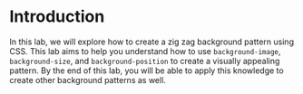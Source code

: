 # Introduction

In this lab, we will explore how to create a zig zag background pattern using CSS. This lab aims to help you understand how to use `background-image`, `background-size`, and `background-position` to create a visually appealing pattern. By the end of this lab, you will be able to apply this knowledge to create other background patterns as well.
